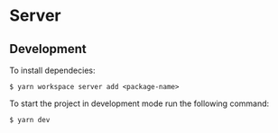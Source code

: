 # Server

## Development

To install dependecies:
```
$ yarn workspace server add <package-name>
```

To start the project in development mode run the following command:
```
$ yarn dev
```